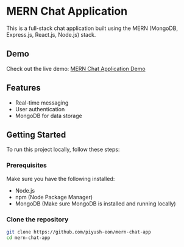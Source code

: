 # MERN Chat Application

This is a full-stack chat application built using the MERN (MongoDB, Express.js, React.js, Node.js) stack.

## Demo

Check out the live demo: [MERN Chat Application Demo](https://talk-a-tive.herokuapp.com/)

## Features

- Real-time messaging
- User authentication
- MongoDB for data storage

## Getting Started

To run this project locally, follow these steps:

### Prerequisites

Make sure you have the following installed:

- Node.js
- npm (Node Package Manager)
- MongoDB (Make sure MongoDB is installed and running locally)

### Clone the repository

```bash
git clone https://github.com/piyush-eon/mern-chat-app
cd mern-chat-app

